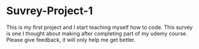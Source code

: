 # Suvrey-Project-1
This is my first project and I start teaching myself how to code. This survey is one I thought about making after completing part of my udemy course.
Please give feedback, it will only help me get better.
